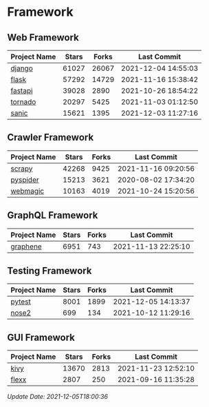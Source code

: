 # Framework

## Web Framework
| Project Name | Stars | Forks | Last Commit |
| ------------ | ----- | ----- | ----------- |
| [django](https://github.com/django/django) | 61027 | 26067 | 2021-12-04 14:55:03 |
| [flask](https://github.com/pallets/flask) | 57292 | 14729 | 2021-11-16 15:38:42 |
| [fastapi](https://github.com/tiangolo/fastapi) | 39028 | 2890 | 2021-10-26 18:54:22 |
| [tornado](https://github.com/tornadoweb/tornado) | 20297 | 5425 | 2021-11-03 01:12:50 |
| [sanic](https://github.com/sanic-org/sanic) | 15621 | 1395 | 2021-12-03 11:27:16 |

## Crawler Framework
| Project Name | Stars | Forks | Last Commit |
| ------------ | ----- | ----- | ----------- |
| [scrapy](https://github.com/scrapy/scrapy) | 42268 | 9425 | 2021-11-16 09:20:56 |
| [pyspider](https://github.com/binux/pyspider) | 15213 | 3621 | 2020-08-02 17:34:20 |
| [webmagic](https://github.com/code4craft/webmagic) | 10163 | 4019 | 2021-10-24 15:20:56 |

## GraphQL Framework
| Project Name | Stars | Forks | Last Commit |
| ------------ | ----- | ----- | ----------- |
| [graphene](https://github.com/graphql-python/graphene) | 6951 | 743 | 2021-11-13 22:25:10 |

## Testing Framework
| Project Name | Stars | Forks | Last Commit |
| ------------ | ----- | ----- | ----------- |
| [pytest](https://github.com/pytest-dev/pytest) | 8001 | 1899 | 2021-12-05 14:13:37 |
| [nose2](https://github.com/nose-devs/nose2) | 699 | 134 | 2021-10-12 11:29:16 |

## GUI Framework
| Project Name | Stars | Forks | Last Commit |
| ------------ | ----- | ----- | ----------- |
| [kivy](https://github.com/kivy/kivy) | 13670 | 2813 | 2021-11-23 12:52:10 |
| [flexx](https://github.com/flexxui/flexx) | 2807 | 250 | 2021-09-16 11:35:28 |

*Update Date: 2021-12-05T18:00:36*